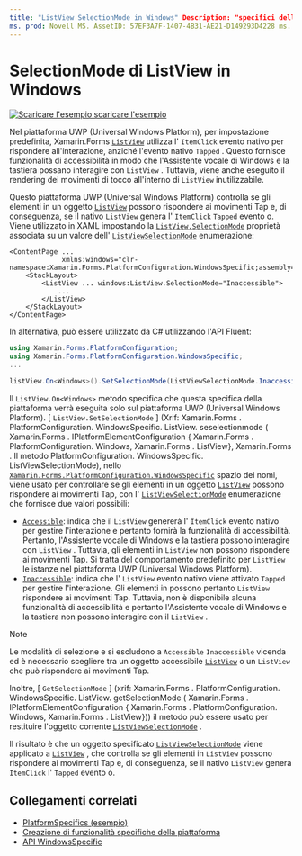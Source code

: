 ```yaml
---
title: "ListView SelectionMode in Windows" Description: "specifici della piattaforma consentono di utilizzare funzionalità disponibili solo su una piattaforma specifica, senza implementare Renderer o effetti personalizzati. In questo articolo viene illustrato come utilizzare la piattaforma Windows specifica che controlla se gli elementi in un controllo ListView possono rispondere ai movimenti Tap ".
ms. prod: Novell MS. AssetID: 57EF3A7F-1407-4B31-AE21-D149293D4228 ms. Technology: Novell-Forms Author: davidbritch ms. Author: dabritch ms. Date: 10/24/2018 no-loc: [ Xamarin.Forms , Xamarin.Essentials ]
---
```


# <a name="listview-selectionmode-on-windows"></a>SelectionMode di ListView in Windows

[![Scaricare ](~/media/shared/download.png) l'esempio scaricare l'esempio](https://docs.microsoft.com/samples/xamarin/xamarin-forms-samples/userinterface-platformspecifics)

Nel piattaforma UWP (Universal Windows Platform), per impostazione predefinita, Xamarin.Forms [`ListView`](xref:Xamarin.Forms.ListView) utilizza l' `ItemClick` evento nativo per rispondere all'interazione, anziché l'evento nativo `Tapped` . Questo fornisce funzionalità di accessibilità in modo che l'Assistente vocale di Windows e la tastiera possano interagire con `ListView` . Tuttavia, viene anche eseguito il rendering dei movimenti di tocco all'interno di `ListView` inutilizzabile.

Questo piattaforma UWP (Universal Windows Platform) controlla se gli elementi in un oggetto [`ListView`](xref:Xamarin.Forms.ListView) possono rispondere ai movimenti Tap e, di conseguenza, se il nativo `ListView` genera l' `ItemClick` `Tapped` evento o. Viene utilizzato in XAML impostando la [`ListView.SelectionMode`](xref:Xamarin.Forms.PlatformConfiguration.WindowsSpecific.ListView.SelectionModeProperty) proprietà associata su un valore dell' [`ListViewSelectionMode`](xref:Xamarin.Forms.PlatformConfiguration.WindowsSpecific.ListViewSelectionMode) enumerazione:

```xaml
<ContentPage ...
             xmlns:windows="clr-namespace:Xamarin.Forms.PlatformConfiguration.WindowsSpecific;assembly=Xamarin.Forms.Core">
    <StackLayout>
        <ListView ... windows:ListView.SelectionMode="Inaccessible">
            ...
        </ListView>
    </StackLayout>
</ContentPage>
```

In alternativa, può essere utilizzato da C# utilizzando l'API Fluent:

```csharp
using Xamarin.Forms.PlatformConfiguration;
using Xamarin.Forms.PlatformConfiguration.WindowsSpecific;
...

listView.On<Windows>().SetSelectionMode(ListViewSelectionMode.Inaccessible);
```

Il `ListView.On<Windows>` metodo specifica che questa specifica della piattaforma verrà eseguita solo sul piattaforma UWP (Universal Windows Platform). [ `ListView.SetSelectionMode` ] (Xrif: Xamarin.Forms . PlatformConfiguration. WindowsSpecific. ListView. seselectionmode ( Xamarin.Forms . IPlatformElementConfiguration { Xamarin.Forms . PlatformConfiguration. Windows, Xamarin.Forms . ListView}, Xamarin.Forms . Il metodo PlatformConfiguration. WindowsSpecific. ListViewSelectionMode), nello [`Xamarin.Forms.PlatformConfiguration.WindowsSpecific`](xref:Xamarin.Forms.PlatformConfiguration.WindowsSpecific) spazio dei nomi, viene usato per controllare se gli elementi in un oggetto [`ListView`](xref:Xamarin.Forms.ListView) possono rispondere ai movimenti Tap, con l' [`ListViewSelectionMode`](xref:Xamarin.Forms.PlatformConfiguration.WindowsSpecific.ListViewSelectionMode) enumerazione che fornisce due valori possibili:

- [`Accessible`](xref:Xamarin.Forms.PlatformConfiguration.WindowsSpecific.ListViewSelectionMode.Accessible): indica che il `ListView` genererà l' `ItemClick` evento nativo per gestire l'interazione e pertanto fornirà la funzionalità di accessibilità. Pertanto, l'Assistente vocale di Windows e la tastiera possono interagire con `ListView` . Tuttavia, gli elementi in `ListView` non possono rispondere ai movimenti Tap. Si tratta del comportamento predefinito per `ListView` le istanze nel piattaforma UWP (Universal Windows Platform).
- [`Inaccessible`](xref:Xamarin.Forms.PlatformConfiguration.WindowsSpecific.ListViewSelectionMode.Inaccessible): indica che l' `ListView` evento nativo viene attivato `Tapped` per gestire l'interazione. Gli elementi in possono pertanto `ListView` rispondere ai movimenti Tap. Tuttavia, non è disponibile alcuna funzionalità di accessibilità e pertanto l'Assistente vocale di Windows e la tastiera non possono interagire con il `ListView` .

> [!NOTE]
> Le modalità di selezione e si escludono a `Accessible` `Inaccessible` vicenda ed è necessario scegliere tra un oggetto accessibile [`ListView`](xref:Xamarin.Forms.ListView) o un `ListView` che può rispondere ai movimenti Tap.

Inoltre, [ `GetSelectionMode` ] (xrif: Xamarin.Forms . PlatformConfiguration. WindowsSpecific. ListView. getSelectionMode ( Xamarin.Forms . IPlatformElementConfiguration { Xamarin.Forms . PlatformConfiguration. Windows, Xamarin.Forms . ListView})) il metodo può essere usato per restituire l'oggetto corrente [`ListViewSelectionMode`](xref:Xamarin.Forms.PlatformConfiguration.WindowsSpecific.ListViewSelectionMode) .

Il risultato è che un oggetto specificato [`ListViewSelectionMode`](xref:Xamarin.Forms.PlatformConfiguration.WindowsSpecific.ListViewSelectionMode) viene applicato a [`ListView`](xref:Xamarin.Forms.ListView) , che controlla se gli elementi in `ListView` possono rispondere ai movimenti Tap e, di conseguenza, se il nativo `ListView` genera `ItemClick` l' `Tapped` evento o.

## <a name="related-links"></a>Collegamenti correlati

- [PlatformSpecifics (esempio)](https://docs.microsoft.com/samples/xamarin/xamarin-forms-samples/userinterface-platformspecifics)
- [Creazione di funzionalità specifiche della piattaforma](~/xamarin-forms/platform/platform-specifics/index.md#creating-platform-specifics)
- [API WindowsSpecific](xref:Xamarin.Forms.PlatformConfiguration.WindowsSpecific)

